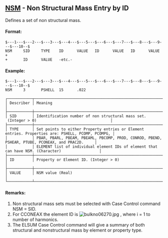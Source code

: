 ## [NSM](https://nexus.hexagon.com/documentationcenter/bundle/MSC_Nastran_2022.4/page/Nastran_Combined_Book/qrg/bulkno/TOC.NSM.xhtml) - Non Structural Mass Entry by ID

Defines a set of non structural mass.

#### Format:

```nastran
$---1---$---2---$---3---$---4---$---5---$---6---$---7---$---8---$---9---$---10--$
NSM     SID     TYPE    ID      VALUE   ID      VALUE   ID      VALUE   +       
+       ID      VALUE   -etc.-                                                  
```

#### Example:

```nastran
$---1---$---2---$---3---$---4---$---5---$---6---$---7---$---8---$---9---$---10--$
NSM     3       PSHELL  15      .022                                            
```

```text
┌───────────┬──────────────────────────────────────────────────────────────────────────────────────────────────┐
│ Describer │ Meaning                                                                                          │
├───────────┼──────────────────────────────────────────────────────────────────────────────────────────────────┤
│ SID       │ Identification number of non structural mass set.  (Integer > 0)                                 │
├───────────┼──────────────────────────────────────────────────────────────────────────────────────────────────┤
│ TYPE      │ Set points to either Property entries or Element entries. Properties are: PSHELL, PCOMP, PCOMPG, │
│           │ PBAR, PBARL, PBEAM, PBEAML, PBCOMP, PROD, CONROD, PBEND, PSHEAR, PTUBE, PCONEAX, and PRAC2D.     │
│           │ ELEMENT list of individual element IDs of element that can have NSM. (Character)                 │
├───────────┼──────────────────────────────────────────────────────────────────────────────────────────────────┤
│ ID        │ Property or Element ID. (Integer > 0)                                                            │
├───────────┼──────────────────────────────────────────────────────────────────────────────────────────────────┤
│ VALUE     │ NSM value (Real)                                                                                 │
└───────────┴──────────────────────────────────────────────────────────────────────────────────────────────────┘
```

#### Remarks:

1. Non structural mass sets must be selected with Case Control command NSM = SID.
2. For CCONEAX the element ID is  ![bulkno06270.jpg](https://help-be.hexagonmi.com/bundle/MSC_Nastran_2022.4/page/Nastran_Combined_Book/qrg/bulkno/../../../assets/bulkno06270.jpg?_LANG=enus) , where i = 1 to number of harmonics.
3. The ELSUM Case Control command will give a summary of both structural and nonstructural mass by element or property type.

